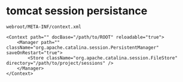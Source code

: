 # tomcat session persistance

`webroot/META-INF/context.xml`

```
<Context path="" docBase="/path/to/ROOT" reloadable="true">
	<Manager path="" className="org.apache.catalina.session.PersistentManager" saveOnRestart="true">
		<Store className="org.apache.catalina.session.FileStore" directory="/path/to/project/sessions" />
	</Manager>
</Context>
```
